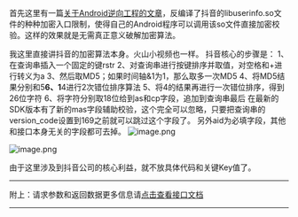 



首先这里有一篇[关于Android逆向工程的文章](http://www.520monkey.com/archives/1081)，反编译了抖音的libuserinfo.so文件的种种加密入口限制，使得自己的Android程序可以调用该so文件直接加密校验。这样的效果就是无需真正意义破解加密算法。
​

我这里直接讲抖音的加密算法本身。火山小视频也一样。
抖音核心的步骤是：
1、在查询串插入一个固定的键rstr
2、对查询串进行按键排序并取值，对空格和+进行转义为a
3、然后取MD5；如果时间轴&1为1，那么取多一次MD5
4、将MD5结果分别和5******6、1******4进行2次错位排序算法
5、将4的结果再进行一次错位排序，得到26位字符
6、将字符分别取18位给到as和cp字段，追加到查询串最后
在最新的SDK版本有了新的mas字段辅助校验，这个完全可以忽略，只要把查询串的version_code设置到169之前就可以跳过这个字段了。
另外aid为必填字段，其他和接口本身无关的字段都可去掉。
![image.png](https://cdn.nlark.com/yuque/0/2021/png/97322/1627610161777-9ee50ae1-3466-4a21-96d0-c211f7f504f4.png#clientId=u2d21621e-9bbd-4&from=paste&height=320&id=uc1352243&name=image.png&originHeight=639&originWidth=700&originalType=binary&ratio=1&size=208257&status=done&style=none&taskId=ud2bae040-29c9-40e8-8fea-77316da3049&width=350)

![image.png](https://cdn.nlark.com/yuque/0/2021/png/97322/1627610176673-24abd0a3-06e5-4412-8879-8c1e87fb8643.png#clientId=u2d21621e-9bbd-4&from=paste&height=273&id=u1e81360f&name=image.png&originHeight=546&originWidth=627&originalType=binary&ratio=1&size=139304&status=done&style=none&taskId=ua2498e2a-fca4-49c2-87ff-7562556e60f&width=313.5)
​

由于这里涉及到抖音公司的核心利益，就不放具体代码和关键Key值了。
​

___________________
附上：请求参数和返回数据更多信息请[点击查看接口文档](https://docs.qq.com/doc/DU3RKUFVFdVhQbXlR)
___________________

